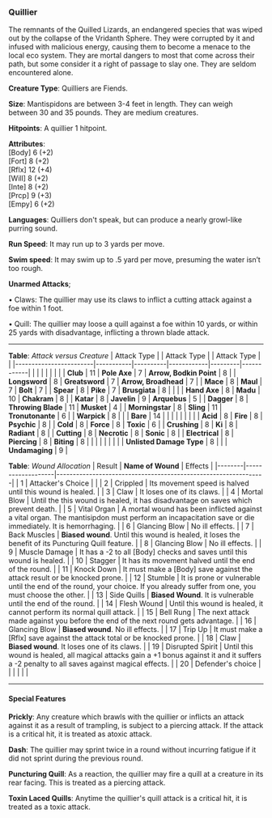 ### Quillier
The remnants of the Quilled Lizards, an endangered species that was wiped out by the collapse of the Vridanth Sphere. They were corrupted by it and infused with malicious energy, causing them to become a menace to the local eco system. They are mortal dangers to most that come across their path, but some consider it a right of passage to slay one. They are seldom encountered alone.

**Creature Type**: Quilliers are Fiends.

**Size**: Mantispidons are between 3-4 feet in length. They can weigh between 30 and 35 pounds. They are medium creatures.

**Hitpoints**: A quillier 1 hitpoint.

**Attributes**:  
[Body] 6 (+2)  
[Fort] 8 (+2)  
[Rflx] 12 (+4)  
[Will] 8 (+2)  
[Inte] 8 (+2)  
[Prcp] 9 (+3)  
[Empy] 6 (+2)  

**Languages**: Quilliers don't speak, but can produce a nearly growl-like purring sound.

**Run Speed**: It may run up to 3 yards per move.

**Swim speed**: It may swim up to .5 yard per move, presuming the water isn’t too rough.

**Unarmed Attacks**;

 • Claws: The quillier may use its claws to inflict a cutting attack against a foe within 1 foot.

 • Quill: The quillier may loose a quill against a foe within 10 yards, or within 25 yards with disadvantage, inflicting a thrown blade attack.

---------------------

**Table**: *Attack versus Creature*
| Attack Type            |           | Attack Type  |        | Attack Type |         |
|------------------------|-----------|----------|------------|---------|------------|
|                        |          |            |         |            |         |
| **Club**                   | 11   | **Pole Axe** | 7     | **Arrow, Bodkin Point**    | 8    |
| **Longsword**              | 8    | **Greatsword** | 7  | **Arrow, Broadhead**       | 7    |
| **Mace**                   | 8    | **Maul** | 7        | **Bolt** | 7    |
| **Spear**                  | 8     | **Pike** | 7       | **Brusgiata** | 8     |  |     |
| **Hand Axe**               | 8     | **Madu**   | 10      | **Chakram** | 8    |
| **Katar**                  | 8     | **Javelin**         | 9    | **Arquebus** | 5    |
| **Dagger**                 | 8     | **Throwing Blade**  | 11    | **Musket** | 4    |
| **Morningstar**            | 8     | **Sling**           | 11    | **Tronutonante** | 6    |
| **Warpick**                | 8     |                     |       |  **Bare**     | 14  |
|                        |           |          |            |         |            |
| **Acid**                   | 8     | **Fire** | 8     | **Psychic** | 8     |
| **Cold**                   | 8     | **Force** | 8     | **Toxic**  | 6     |
| **Crushing**               | 8     | **Ki** | 8     | **Radiant** | 8     |
| **Cutting**                | 8     | **Necrotic** | 8     | **Sonic** | 8    |
| **Electrical**             | 8     | **Piercing** | 8     | **Biting** | 8    |
|                            |        |              |        |            |       |
| **Unlisted Damage Type** | 8 |    |     | **Undamaging** | 9 |

**Table**: *Wound Allocation*
| Result | **Name of Wound** | Effects                                                        |
|--------|-------------------|----------------------------------------------------------------|
|   1    | Attacker's Choice |                                                                |
|   2    | Crippled          | Its movement speed is halved until this wound is healed.      |
|   3    | Claw      | It loses one of its claws. |
|   4    | Mortal Blow       | Until the this wound is healed, it has disadvantage on saves which prevent death. |
|   5    | Vital Organ    | A mortal wound has been inflicted against a vital organ. The mantisipdon must perform an incapacitation save or die immediately. It is hemorrhaging. |
|   6    | Glancing Blow            | No ill effects. |
|   7    | Back Muscles  | **Biased wound**. Until this wound is healed, it loses the benefit of its Puncturing Quill feature. |
|   8    | Glancing Blow     | No ill effects.                                     |
|   9    | Muscle Damage     | It has a -2 to all [Body] checks and saves until this wound is healed. |
|   10   | Stagger        | It has its movement halved until the end of the round. |
|   11   | Knock Down | It must make a [Body] save against the attack result or be knocked prone. |
|   12   | Stumble | It is prone or vulnerable until the end of the round, your choice. If you already suffer from one, you must choose the other. |
|   13   | Side Quills | **Biased Wound**. It is vulnerable until the end of the round. |
|   14   | Flesh Wound | Until this wound is healed, it cannot perform its normal quill attack. |
|   15   | Bell Rung | The next attack made against you before the end of the next round gets advantage.  |
|   16   | Glancing Blow | **Biased wound**. No ill effects. |
|   17   | Trip Up           | It must make a [Rflx] save against the attack total or be knocked prone.                                  |
|   18   | Claw | **Biased wound**. It loses one of its claws. |
|   19   | Disrupted Spirit | Until this wound is healed, all magical attacks gain a +1 bonus against it and it suffers a -2 penalty to all saves against magical effects. |
|   20   | Defender's choice |                                   |
|        |                                                |                                   |

---------------------

#### Special Features

**Prickly**: Any creature which brawls with the quillier or inflicts an attack against it as a result of trampling, is subject to a piercing attack. If the attack is a critical hit, it is treated as atoxic attack.

**Dash**: The quillier may sprint twice in a round without incurring fatigue if it did not sprint during the previous round.

**Puncturing Quill**: As a reaction, the quillier may fire a quill at a creature in its rear facing. This is treated as a piercing attack.

**Toxin Laced Quills**: Anytime the quillier's quill attack is a critical hit, it is treated as a toxic attack.
